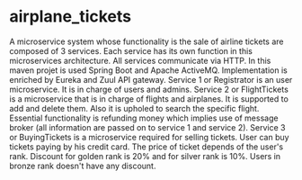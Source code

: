 # airplane_tickets

A microservice system whose functionality is the sale of airline tickets 
are composed of 3 services. Each service has its own function
in this microservices architecture. All services communicate via HTTP.
In this maven projet is used Spring Boot and Apache ActiveMQ. 
Implementation is enriched by Eureka and Zuul API gateway.
Service 1 or Registrator is an user microservice. It is in charge of
users and admins. 
Service 2 or FlightTickets is a microservice that is in charge of
flights and airplanes. It is supported to add and delete them. Also
it is upholed to search the specific flight. Essential functionality
is refunding money which implies use of message broker (all information
are passed on to service 1 and service 2).
Service 3 or BuyingTickets is a microservice required for selling tickets.
User can buy tickets paying by his credit card. The price of ticket depends
of the user's rank. Discount for golden rank is 20% and for silver rank is 
10%. Users in bronze rank doesn't have any discount. 

